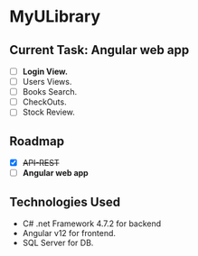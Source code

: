 # MyULibrary

## Current Task: Angular web app

- [ ] **Login View.**
- [ ] Users Views.
- [ ] Books Search.
- [ ] CheckOuts.
- [ ] Stock Review.

## Roadmap

- [X] ~~API-REST~~
- [ ] **Angular web app**

## Technologies Used

- C# .net Framework 4.7.2 for backend 
- Angular v12 for frontend.
- SQL Server for DB.